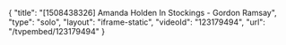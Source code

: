 {
    "title": "[1508438326] Amanda Holden In Stockings - Gordon Ramsay",
    "type": "solo",
    "layout": "iframe-static",
    "videoId": "123179494",
    "url": "\/tvpembed\/123179494"
}